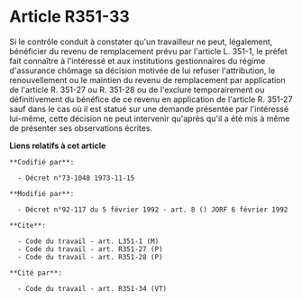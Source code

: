 # Article R351-33

Si le contrôle conduit à constater qu'un travailleur ne peut, légalement, bénéficier du revenu de remplacement prévu par
l'article L. 351-1, le préfet fait connaître à l'intéressé et aux institutions gestionnaires du régime d'assurance chômage sa
décision motivée de lui refuser l'attribution, le renouvellement ou le maintien du revenu de remplacement par application de
l'article R. 351-27 ou R. 351-28 ou de l'exclure temporairement ou définitivement du bénéfice de ce revenu en application de
l'article R. 351-27 sauf dans le cas où il est statué sur une demande présentée par l'intéressé lui-même, cette décision ne
peut intervenir qu'après qu'il a été mis à même de présenter ses observations écrites.

**Liens relatifs à cet article**

	**Codifié par**:

	  - Décret n°73-1048 1973-11-15

	**Modifié par**:

	  - Décret n°92-117 du 5 février 1992 - art. 8 () JORF 6 février 1992

	**Cite**:

	  - Code du travail - art. L351-1 (M)
	  - Code du travail - art. R351-27 (P)
	  - Code du travail - art. R351-28 (P)

	**Cité par**:

	  - Code du travail - art. R351-34 (VT)
